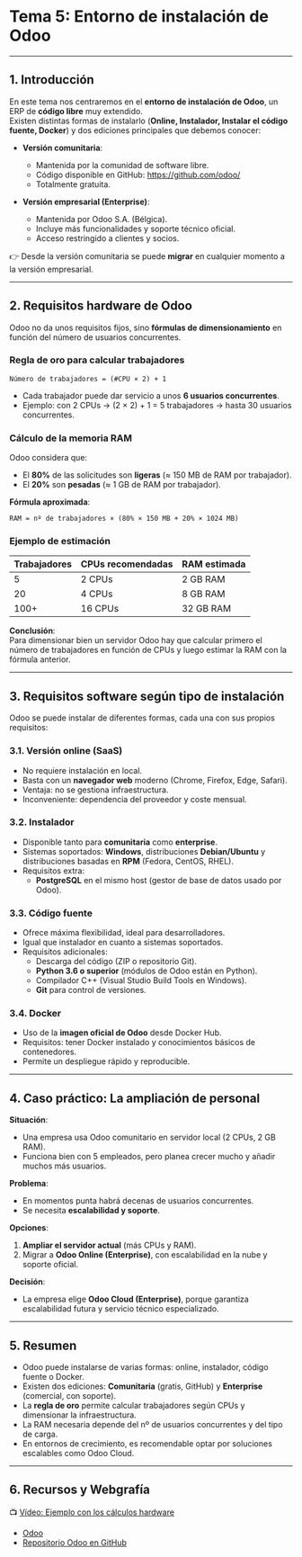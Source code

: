 # Tema 5: Entorno de instalación de Odoo

---

## 1. Introducción
En este tema nos centraremos en el **entorno de instalación de Odoo**, un ERP de **código libre** muy extendido.  
Existen distintas formas de instalarlo (**Online, Instalador, Instalar el código fuente, Docker**) y dos ediciones principales que debemos conocer:  

- **Versión comunitaria**:  
  - Mantenida por la comunidad de software libre.  
  - Código disponible en GitHub: https://github.com/odoo/  
  - Totalmente gratuita.  

- **Versión empresarial (Enterprise)**:  
  - Mantenida por Odoo S.A. (Bélgica).  
  - Incluye más funcionalidades y soporte técnico oficial.  
  - Acceso restringido a clientes y socios.  

👉 Desde la versión comunitaria se puede **migrar** en cualquier momento a la versión empresarial.

---

## 2. Requisitos hardware de Odoo
Odoo no da unos requisitos fijos, sino **fórmulas de dimensionamiento** en función del número de usuarios concurrentes.  

### Regla de oro para calcular trabajadores
```
Número de trabajadores = (#CPU × 2) + 1
```
- Cada trabajador puede dar servicio a unos **6 usuarios concurrentes**.  
- Ejemplo: con 2 CPUs → (2 × 2) + 1 = 5 trabajadores → hasta 30 usuarios concurrentes.  

### Cálculo de la memoria RAM
Odoo considera que:  
- El **80%** de las solicitudes son **ligeras** (≈ 150 MB de RAM por trabajador).  
- El **20%** son **pesadas** (≈ 1 GB de RAM por trabajador).  

**Fórmula aproximada**:  
```
RAM = nº de trabajadores × (80% × 150 MB + 20% × 1024 MB)
```

### Ejemplo de estimación
| Trabajadores | CPUs recomendadas | RAM estimada |
|------------------------|-------------------|--------------|
| 5            | 2 CPUs            | 2 GB RAM     |
| 20            | 4 CPUs            | 8 GB RAM     |
| 100+           | 16 CPUs           | 32 GB RAM    |

**Conclusión**:  
Para dimensionar bien un servidor Odoo hay que calcular primero el número de trabajadores en función de CPUs y luego estimar la RAM con la fórmula anterior.

---

## 3. Requisitos software según tipo de instalación

Odoo se puede instalar de diferentes formas, cada una con sus propios requisitos:

### 3.1. Versión online (SaaS)
- No requiere instalación en local.  
- Basta con un **navegador web** moderno (Chrome, Firefox, Edge, Safari).  
- Ventaja: no se gestiona infraestructura.  
- Inconveniente: dependencia del proveedor y coste mensual.

### 3.2. Instalador
- Disponible tanto para **comunitaria** como **enterprise**.  
- Sistemas soportados: **Windows**, distribuciones **Debian/Ubuntu** y distribuciones basadas en **RPM** (Fedora, CentOS, RHEL).  
- Requisitos extra:  
  - **PostgreSQL** en el mismo host (gestor de base de datos usado por Odoo).  

### 3.3. Código fuente
- Ofrece máxima flexibilidad, ideal para desarrolladores.  
- Igual que instalador en cuanto a sistemas soportados.  
- Requisitos adicionales:  
  - Descarga del código (ZIP o repositorio Git).  
  - **Python 3.6 o superior** (módulos de Odoo están en Python).  
  - Compilador C++ (Visual Studio Build Tools en Windows).  
  - **Git** para control de versiones.  

### 3.4. Docker
- Uso de la **imagen oficial de Odoo** desde Docker Hub.  
- Requisitos: tener Docker instalado y conocimientos básicos de contenedores.  
- Permite un despliegue rápido y reproducible.

---

## 4. Caso práctico: La ampliación de personal
**Situación**:  
- Una empresa usa Odoo comunitario en servidor local (2 CPUs, 2 GB RAM).  
- Funciona bien con 5 empleados, pero planea crecer mucho y añadir muchos más usuarios.  

**Problema**:  
- En momentos punta habrá decenas de usuarios concurrentes.  
- Se necesita **escalabilidad y soporte**.  

**Opciones**:  
1. **Ampliar el servidor actual** (más CPUs y RAM).  
2. Migrar a **Odoo Online (Enterprise)**, con escalabilidad en la nube y soporte oficial.  

**Decisión**:  
- La empresa elige **Odoo Cloud (Enterprise)**, porque garantiza escalabilidad futura y servicio técnico especializado.  

---

## 5. Resumen
- Odoo puede instalarse de varias formas: online, instalador, código fuente o Docker.  
- Existen dos ediciones: **Comunitaria** (gratis, GitHub) y **Enterprise** (comercial, con soporte).  
- La **regla de oro** permite calcular trabajadores según CPUs y dimensionar la infraestructura.  
- La RAM necesaria depende del nº de usuarios concurrentes y del tipo de carga.  
- En entornos de crecimiento, es recomendable optar por soluciones escalables como Odoo Cloud.  

---

## 6. Recursos y Webgrafía

📺 [Vídeo: Ejemplo con los cálculos hardware](https://bit.ly/3fhcG0E)  

- [Odoo](https://www.odoo.com/es_ES/)  
- [Repositorio Odoo en GitHub](https://github.com/odoo/)  

